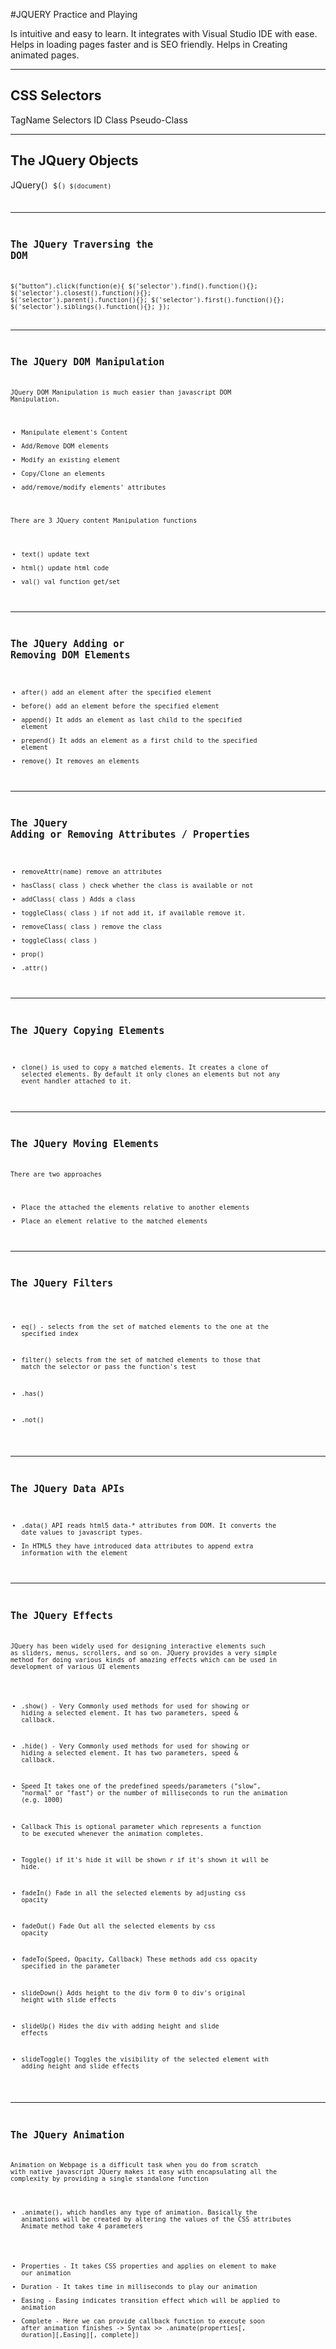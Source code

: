 #JQUERY Practice and Playing

Is intuitive and easy to learn.
It integrates with Visual Studio IDE with ease.
Helps in loading pages faster and is SEO friendly.
Helps in Creating animated pages.

------------------------------------------------------
CSS Selectors
-----------------------------------------------------------
TagName Selectors
ID
Class
Pseudo-Class

------------------------------------------------------
The JQuery Objects
------------------------------------------------------

JQuery(<code>)
$(<code>)
$(document)



------------------------------------------------------
The JQuery Traversing the DOM
------------------------------------------------------
$("button").click(function(e){
    $('selector').find().function(){};
    $('selector').closest().function(){};
    $('selector').parent().function(){};
    $('selector').first().function(){};
    $('selector').siblings().function(){};
});

------------------------------------------------------
The JQuery DOM Manipulation
------------------------------------------------------

JQuery DOM Manipulation is much  easier than javascript DOM Manipulation.
 - Manipulate element's Content
 - Add/Remove DOM elements
 - Modify an existing element
 - Copy/Clone an elements
 - add/remove/modify elements' attributes

 There are 3 JQuery content Manipulation functions
 - text() update text
 - html() update html code
 - val()   val function get/set

------------------------------------------------------
The JQuery Adding or Removing DOM Elements
------------------------------------------------------
 - after() add an element after the specified element
 - before() add an element before the specified element
 - append()  It adds an element as last child to the specified element
 - prepend() It adds an element as a first child to the specified element
 - remove() It removes an elements

------------------------------------------------------
The JQuery Adding or Removing Attributes / Properties
------------------------------------------------------

- removeAttr(name) remove an attributes
- hasClass( class ) check whether the class is available or not
- addClass( class ) Adds a class
- toggleClass( class ) if not add it, if available remove it.
- removeClass( class ) remove the class
- toggleClass( class )
- prop()
- .attr()


------------------------------------------------------
The JQuery Copying Elements
------------------------------------------------------
- clone() is used to copy a matched elements.
It creates a clone of selected elements. By default it only clones an elements but not any event handler attached to it.


------------------------------------------------------
The JQuery Moving Elements
------------------------------------------------------

There are two approaches

- Place the attached the elements relative to another elements
- Place an element relative to the matched elements


------------------------------------------------------
The JQuery Filters
------------------------------------------------------

- eq() - selects from the set of matched elements to the one at the specified index
- filter() selects from the set of matched elements to those that match the selector or pass the function's test

- .has()
- .not()

------------------------------------------------------
The JQuery Data APIs
------------------------------------------------------

- .data() API reads html5 data-* attributes from DOM. It converts the date values to javascript types.
- In HTML5 they have introduced data attributes to append extra information with the element

------------------------------------------------------
The JQuery Effects
------------------------------------------------------
JQuery has been widely used for designing interactive elements such as sliders, menus, scrollers, and so on.
JQuery provides a very simple method for doing various kinds of amazing effects which can be used in development of various UI elements
- .show()
        - Very Commonly used methods for used for showing or hiding a selected element. It has two parameters, speed & callback.
- .hide()
        - Very Commonly used methods for used for showing or hiding a selected element. It has two parameters, speed & callback.
- Speed It takes one of the predefined speeds/parameters ("slow", "normal" or "fast") or the number of milliseconds to run the animation
(e.g. 1000)

- Callback This is optional parameter which represents a function to be executed whenever the animation completes. 
- Toggle() if it's hide it will be shown r if it's shown it will be hide.
- fadeIn() Fade in all the selected elements by adjusting css opacity
- fadeOut() Fade Out all the selected elements by css opacity
- fadeTo(Speed, Opacity, Callback) These methods add css opacity specified in the parameter
- slideDown() Adds height to the div form 0 to div's original height with slide effects
- slideUp() Hides the div with adding height and slide effects
- slideToggle() Toggles the visibility of the selected element with adding height and slide effects


------------------------------------------------------
The JQuery Animation
------------------------------------------------------

Animation on Webpage is a difficult task when you do from scratch with native javascript
JQuery makes it easy with encapsulating all the complexity  by providing a single standalone function

- .animate(), which handles any type of animation.
Basically the animations will be created by altering the values of the CSS attributes
Animate method take 4 parameters
 * Properties - It takes CSS properties and applies on element to make our animation
 * Duration   - It takes time in milliseconds to play our animation
 * Easing     - Easing indicates transition effect which will be applied to animation
 * Complete   - Here we can provide callback function to execute soon after animation finishes
-> Syntax >> .animate(properties[, duration][,Easing][, complete])